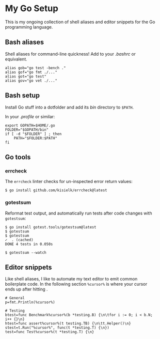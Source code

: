 
# My Go Setup

This is my ongoing collection of shell aliases and editor snippets for the
Go programming language.


## Bash aliases

Shell aliases for command-line quickness! Add to your *.bashrc* or equivalent.

	alias gob="go test -bench ."
	alias gof="go fmt ./..."
	alias got="go test"
	alias gov="go vet ./..."


## Bash setup

Install Go stuff into a dotfolder and add its *bin* directory to `$PATH`.

In your *.profile* or similar:

	export GOPATH=$HOME/.go
	FOLDER="$GOPATH/bin"
	if [ -d "$FOLDER" ] ; then
		PATH="$FOLDER:$PATH"
	fi


## Go tools

### errcheck

The `errcheck` linter checks for un-inspected error return values:

	$ go install github.com/kisielk/errcheck@latest

### gotestsum

Reformat test output, and automatically run tests after code changes
with `gotestsum`:

	$ go install gotest.tools/gotestsum@latest
	$ gotestsum
	$ gotestsum
	✓  . (cached)
	DONE 4 tests in 0.050s

	$ gotestsum --watch


## Editor snippets

Like shell aliases, I like to automate my text editor to emit common
boilerplate code. In the following section `%cursor%` is where your cursor
ends up after hitting *<tab>*.

	# General
	p=fmt.Println(%cursor%)

	# Testing
	btest=func Benchmark%cursor%(b *testing.B) {\n\tfor i := 0; i < b.N; i++ {}\n}
	htest=func assert%cursor%(t testing.TB) {\n\tt.Helper()\n}
	stest=t.Run("%cursor%", func(t *testing.T) {\n})
	test=func Test%cursor%(t *testing.T) {\n}
